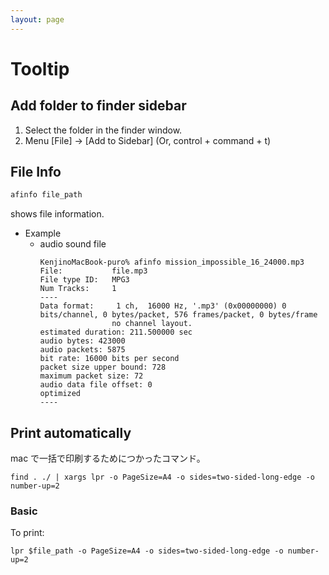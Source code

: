```yaml
---
layout: page
---
```


# Tooltip

## Add folder to finder sidebar

1. Select the folder in the finder window.
1. Menu [File] -> [Add to Sidebar] (Or, control + command + t)


## File Info

```sh
afinfo file_path
```

shows file information.

* Example
    * audio sound file
        ```
        KenjinoMacBook-puro% afinfo mission_impossible_16_24000.mp3
        File:           file.mp3
        File type ID:   MPG3
        Num Tracks:     1
        ----
        Data format:     1 ch,  16000 Hz, '.mp3' (0x00000000) 0 bits/channel, 0 bytes/packet, 576 frames/packet, 0 bytes/frame
                        no channel layout.
        estimated duration: 211.500000 sec
        audio bytes: 423000
        audio packets: 5875
        bit rate: 16000 bits per second
        packet size upper bound: 728
        maximum packet size: 72
        audio data file offset: 0
        optimized
        ----
        ```
        
## Print automatically

mac で一括で印刷するためにつかったコマンド。

```
find . ./ | xargs lpr -o PageSize=A4 -o sides=two-sided-long-edge -o number-up=2
```

### Basic 

To print:

```
lpr $file_path -o PageSize=A4 -o sides=two-sided-long-edge -o number-up=2
```
